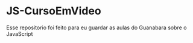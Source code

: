 # JS-CursoEmVideo
 Esse repositorio foi feito para eu guardar as aulas do Guanabara sobre o JavaScript
